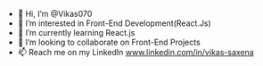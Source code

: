 - 👋 Hi, I’m @Vikas070
- 👀 I’m interested in Front-End Development(React.Js)
- 🌱 I’m currently learning React.js
- 💞️ I’m looking to collaborate on Front-End Projects
- 📫 Reach me on my LinkedIn www.linkedin.com/in/vikas-saxena

<!---
Vikas070/Vikas070 is a ✨ special ✨ repository because its `README.md` (this file) appears on your GitHub profile.
You can click the Preview link to take a look at your changes.
--->
